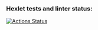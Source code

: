 ### Hexlet tests and linter status:
[![Actions Status](https://github.com/anilukin/frontend-project-12/actions/workflows/hexlet-check.yml/badge.svg)](https://github.com/anilukin/frontend-project-12/actions)
